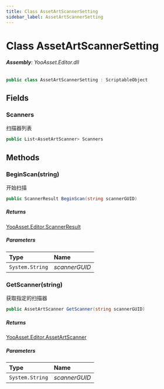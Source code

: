 ```yaml
---
title: Class AssetArtScannerSetting
sidebar_label: AssetArtScannerSetting
---
```

# Class AssetArtScannerSetting


###### **Assembly**: YooAsset.Editor.dll

```csharp title="Declaration"
public class AssetArtScannerSetting : ScriptableObject
```
## Fields
### Scanners
扫描器列表

```csharp title="Declaration"
public List<AssetArtScanner> Scanners
```
## Methods
### BeginScan(string)
开始扫描

```csharp title="Declaration"
public ScannerResult BeginScan(string scannerGUID)
```

##### Returns

[YooAsset.Editor.ScannerResult](../YooAsset.Editor/ScannerResult.md)

##### Parameters

| Type | Name |
|:--- |:--- |
| `System.String` | *scannerGUID* |

### GetScanner(string)
获取指定的扫描器

```csharp title="Declaration"
public AssetArtScanner GetScanner(string scannerGUID)
```

##### Returns

[YooAsset.Editor.AssetArtScanner](../YooAsset.Editor/AssetArtScanner.md)

##### Parameters

| Type | Name |
|:--- |:--- |
| `System.String` | *scannerGUID* |

